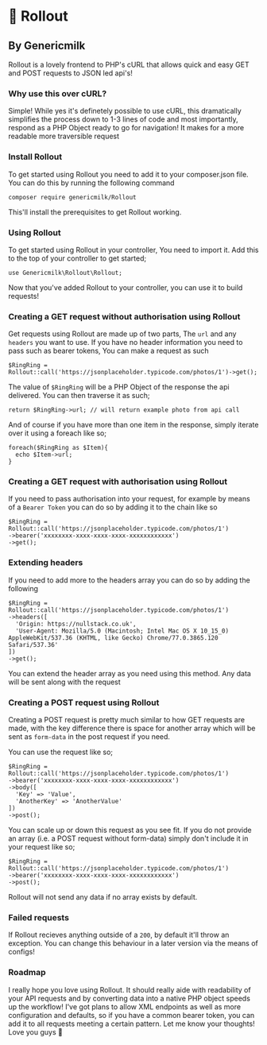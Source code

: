 # 📱 Rollout
## By Genericmilk

Rollout is a lovely frontend to PHP's cURL that allows quick and easy GET and POST requests to JSON led api's!

### Why use this over cURL?
Simple! While yes it's definetely possible to use cURL, this dramatically simplifies the process down to 1-3 lines of code and most importantly, respond as a PHP Object ready to go for navigation! It makes for a more readable more traversible request

### Install Rollout
To get started using Rollout you need to add it to your composer.json file. You can do this by running the following command
```
composer require genericmilk/Rollout
```
This'll install the prerequisites to get Rollout working.

### Using Rollout
To get started using Rollout in your controller, You need to import it. Add this to the top of your controller to get started;
```
use Genericmilk\Rollout\Rollout;
```
Now that you've added Rollout to your controller, you can use it to build requests!

### Creating a GET request without authorisation using Rollout
Get requests using Rollout are made up of two parts, The `url` and any `headers` you want to use. If you have no header information you need to pass such as bearer tokens, You can make a request as such
```
$RingRing = Rollout::call('https://jsonplaceholder.typicode.com/photos/1')->get();
```
The value of `$RingRing` will be a PHP Object of the response the api delivered. You can then traverse it as such;
```
return $RingRing->url; // will return example photo from api call
```
And of course if you have more than one item in the response, simply iterate over it using a foreach like so;
```
foreach($RingRing as $Item){
  echo $Item->url;
}
```

### Creating a GET request with authorisation using Rollout
If you need to pass authorisation into your request, for example by means of a `Bearer Token` you can do so by adding it to the chain like so
```
$RingRing = Rollout::call('https://jsonplaceholder.typicode.com/photos/1')
->bearer('xxxxxxxx-xxxx-xxxx-xxxx-xxxxxxxxxxxx')
->get();
```

### Extending headers
If you need to add more to the headers array you can do so by adding the following
```
$RingRing = Rollout::call('https://jsonplaceholder.typicode.com/photos/1')
->headers([
  'Origin: https://nullstack.co.uk',
  'User-Agent: Mozilla/5.0 (Macintosh; Intel Mac OS X 10_15_0) AppleWebKit/537.36 (KHTML, like Gecko) Chrome/77.0.3865.120 Safari/537.36'
])
->get();
```
You can extend the header array as you need using this method. Any data will be sent along with the request

### Creating a POST request using Rollout
Creating a POST request is pretty much similar to how GET requests are made, with the key difference there is space for another array which will be sent as `form-data` in the post request if you need.

You can use the request like so;
```
$RingRing = Rollout::call('https://jsonplaceholder.typicode.com/photos/1')
->bearer('xxxxxxxx-xxxx-xxxx-xxxx-xxxxxxxxxxxx')
->body([
  'Key' => 'Value',
  'AnotherKey' => 'AnotherValue'
])
->post();
```

You can scale up or down this request as you see fit. If you do not provide an array (i.e. a POST request without form-data) simply don't include it in your request like so;
```
$RingRing = Rollout::call('https://jsonplaceholder.typicode.com/photos/1')
->bearer('xxxxxxxx-xxxx-xxxx-xxxx-xxxxxxxxxxxx')
->post();
```
Rollout will not send any data if no array exists by default.

### Failed requests
If Rollout recieves anything outside of a `200`, by default it'll throw an exception. You can change this behaviour in a later version via the means of configs!

### Roadmap
I really hope you love using Rollout. It should really aide with readability of your API requests and by converting data into a native PHP object speeds up the workflow! I've got plans to allow XML endpoints as well as more configuration and defaults, so if you have a common bearer token, you can add it to all requests meeting a certain pattern. Let me know your thoughts! Love you guys 🥰
